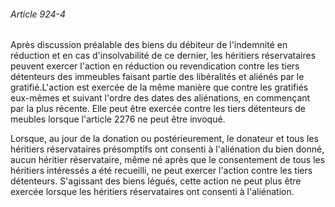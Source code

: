 ###### Article 924-4

Après discussion préalable des biens du débiteur de l'indemnité en réduction et en cas d'insolvabilité de ce dernier, les héritiers réservataires peuvent exercer l'action en réduction ou revendication contre les tiers détenteurs des immeubles faisant partie des libéralités et aliénés par le gratifié.L'action est exercée de la même manière que contre les gratifiés eux-mêmes et suivant l'ordre des dates des aliénations, en commençant par la plus récente. Elle peut être exercée contre les tiers détenteurs de meubles lorsque l'article 2276 ne peut être invoqué.

Lorsque, au jour de la donation ou postérieurement, le donateur et tous les héritiers réservataires présomptifs ont consenti à l'aliénation du bien donné, aucun héritier réservataire, même né après que le consentement de tous les héritiers intéressés a été recueilli, ne peut exercer l'action contre les tiers détenteurs. S'agissant des biens légués, cette action ne peut plus être exercée lorsque les héritiers réservataires ont consenti à l'aliénation.

